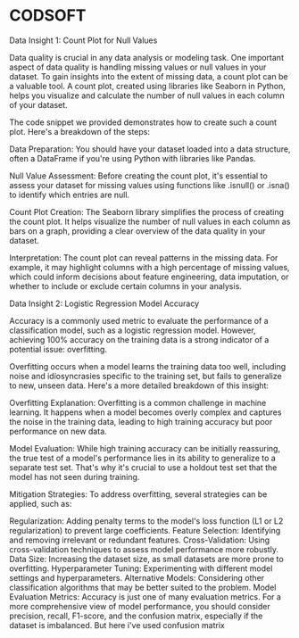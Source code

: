 # CODSOFT
Data Insight 1: Count Plot for Null Values

Data quality is crucial in any data analysis or modeling task. One important aspect of data quality is handling missing values or null values in your dataset. To gain insights into the extent of missing data, a count plot can be a valuable tool. A count plot, created using libraries like Seaborn in Python, helps you visualize and calculate the number of null values in each column of your dataset.

The code snippet we provided demonstrates how to create such a count plot. Here's a breakdown of the steps:

Data Preparation: You should have your dataset loaded into a data structure, often a DataFrame if you're using Python with libraries like Pandas.

Null Value Assessment: Before creating the count plot, it's essential to assess your dataset for missing values using functions like .isnull() or .isna() to identify which entries are null.

Count Plot Creation: The Seaborn library simplifies the process of creating the count plot. It helps visualize the number of null values in each column as bars on a graph, providing a clear overview of the data quality in your dataset.

Interpretation: The count plot can reveal patterns in the missing data. For example, it may highlight columns with a high percentage of missing values, which could inform decisions about feature engineering, data imputation, or whether to include or exclude certain columns in your analysis.

Data Insight 2: Logistic Regression Model Accuracy

Accuracy is a commonly used metric to evaluate the performance of a classification model, such as a logistic regression model. However, achieving 100% accuracy on the training data is a strong indicator of a potential issue: overfitting.

Overfitting occurs when a model learns the training data too well, including noise and idiosyncrasies specific to the training set, but fails to generalize to new, unseen data. Here's a more detailed breakdown of this insight:

Overfitting Explanation: Overfitting is a common challenge in machine learning. It happens when a model becomes overly complex and captures the noise in the training data, leading to high training accuracy but poor performance on new data.

Model Evaluation: While high training accuracy can be initially reassuring, the true test of a model's performance lies in its ability to generalize to a separate test set. That's why it's crucial to use a holdout test set that the model has not seen during training.

Mitigation Strategies: To address overfitting, several strategies can be applied, such as:

Regularization: Adding penalty terms to the model's loss function (L1 or L2 regularization) to prevent large coefficients.
Feature Selection: Identifying and removing irrelevant or redundant features.
Cross-Validation: Using cross-validation techniques to assess model performance more robustly.
Data Size: Increasing the dataset size, as small datasets are more prone to overfitting.
Hyperparameter Tuning: Experimenting with different model settings and hyperparameters.
Alternative Models: Considering other classification algorithms that may be better suited to the problem.
Model Evaluation Metrics: Accuracy is just one of many evaluation metrics. For a more comprehensive view of model performance, you should consider precision, recall, F1-score, and the confusion matrix, especially if the dataset is imbalanced. But here i've used confusion matrix
